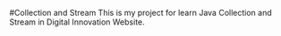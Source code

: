 #Collection and Stream 
This is my project for learn Java Collection and Stream in Digital Innovation Website.